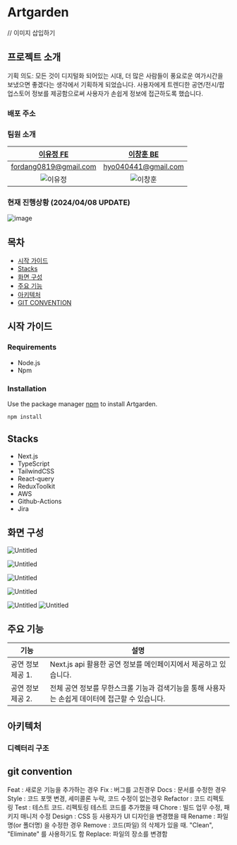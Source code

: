 # Artgarden

// 이미지 삽입하기 

## 프로젝트 소개 
기획 의도: 모든 것이 디지털화 되어있는 시대, 더 많은 사람들이 풍요로운 여가시간을 보냈으면 좋겠다는 생각에서 기획하게 되었습니다. 
사용자에게 트렌디한 공연/전시/팝업스토어 정보를 제공함으로써 사용자가 손쉽게 정보에 접근하도록 했습니다. 
### 배포 주소 
### 팀원 소개 
|                               [이유정 FE](https://github.com/FordangIT)                                |                                [이창훈 BE](https://github.com/ChangHoon97)                               
|:-----------------------------------------------------------------------------------------------:|:-----------------------------------------------------------------------------------------------:|
|                                       fordang0819@gmail.com                                        |                                      hyo040441@gmail.com                                   |                              
|  ![이유정](https://avatars.githubusercontent.com/u/93567754?v=4)  |  ![이창훈](https://avatars.githubusercontent.com/u/118735836?v=4)


### 현재 진행상황 (2024/04/08 UPDATE)
![image](https://github.com/FordangIT/Artgarden/assets/93567754/0b28ff0e-ff95-40c3-b461-27efd48bcad8)

## 목차 
  - [시작 가이드](#시작-가이드)
  - [Stacks](#Stacks)
  - [화면 구성](#화면-구성)
  - [주요 기능](#주요-기능)
  - [아키텍처](#아키텍처)
  - [GIT CONVENTION](#git-convention)
## 시작 가이드
### Requirements
- Node.js 
- Npm 
### Installation
Use the package manager [npm](https://www.npmjs.com/) to install Artgarden.
```bash
npm install
```

## Stacks
- Next.js
- TypeScript
- TailwindCSS
- React-query
- ReduxToolkit
- AWS
- Github-Actions
- Jira



## 화면 구성 
![Untitled](https://prod-files-secure.s3.us-west-2.amazonaws.com/2af80d24-5e09-44bf-a579-a5d5106e9d9c/2263cd60-fa7c-4347-b496-f290ebdddc9d/Untitled.png)

![Untitled](https://prod-files-secure.s3.us-west-2.amazonaws.com/2af80d24-5e09-44bf-a579-a5d5106e9d9c/6ab1f7c1-820d-4ab5-9e90-348319b87f87/Untitled.png)

![Untitled](https://prod-files-secure.s3.us-west-2.amazonaws.com/2af80d24-5e09-44bf-a579-a5d5106e9d9c/c6c25468-a8fb-4cc2-b223-f5b7cbd8e6f2/Untitled.png)

![Untitled](https://prod-files-secure.s3.us-west-2.amazonaws.com/2af80d24-5e09-44bf-a579-a5d5106e9d9c/4d02f0ba-d484-4cb7-bd9e-c484d8de18ce/Untitled.png)

![Untitled](https://prod-files-secure.s3.us-west-2.amazonaws.com/2af80d24-5e09-44bf-a579-a5d5106e9d9c/1ddc00a7-8a9c-450e-8456-b79c1460ffca/Untitled.png)
![Untitled](https://prod-files-secure.s3.us-west-2.amazonaws.com/2af80d24-5e09-44bf-a579-a5d5106e9d9c/753ed825-6ff5-48cb-a688-e380987e6d65/Untitled.png)


## 주요 기능 
| 기능                | 설명                                                            |
|---------------------|-----------------------------------------------------------------|
| 공연 정보 제공 1. | Next.js api 활용한 공연 정보를 메인페이지에서 제공하고 있습니다.   |
| 공연 정보 제공 2. | 전체 공연 정보를 무한스크롤 기능과 검색기능을 통해 사용자는 손쉽게 데이터에 접근할 수 있습니다.  |

## 아키텍처 
### 디렉터리 구조 

## git convention
Feat : 새로운 기능을 추가하는 경우
Fix : 버그를 고친경우
Docs : 문서를 수정한 경우
Style : 코드 포맷 변경, 세미콜론 누락, 코드 수정이 없는경우
Refactor : 코드 리펙토링
Test : 테스트 코드. 리펙토링 테스트 코드를 추가했을 때
Chore : 빌드 업무 수정, 패키지 매니저 수정
Design : CSS 등 사용자가 UI 디자인을 변경했을 때
Rename : 파일명(or 폴더명) 을 수정한 경우
Remove : 코드(파일) 의 삭제가 있을 때. "Clean", "Eliminate" 를 사용하기도 함
Replace: 파일의 장소를 변경함

